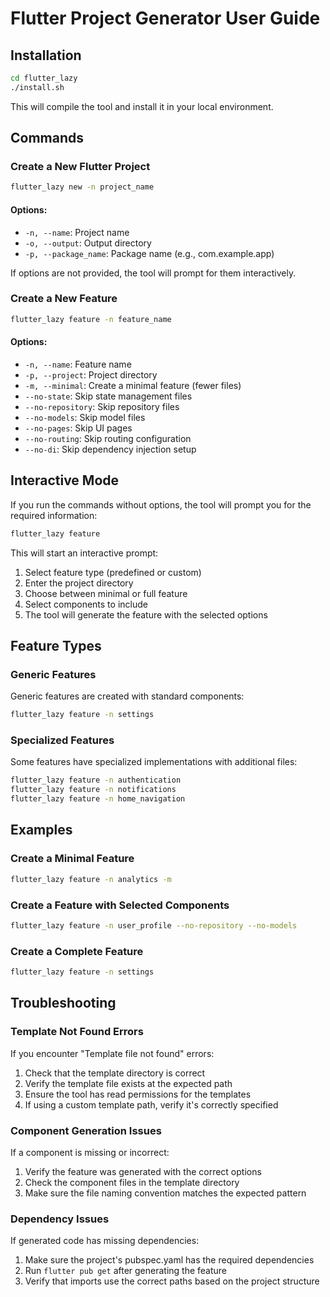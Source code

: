 # Flutter Project Generator User Guide

## Installation

```bash
cd flutter_lazy
./install.sh
```

This will compile the tool and install it in your local environment.

## Commands

### Create a New Flutter Project

```bash
flutter_lazy new -n project_name
```

#### Options:
- `-n, --name`: Project name
- `-o, --output`: Output directory
- `-p, --package_name`: Package name (e.g., com.example.app)

If options are not provided, the tool will prompt for them interactively.

### Create a New Feature

```bash
flutter_lazy feature -n feature_name
```

#### Options:
- `-n, --name`: Feature name
- `-p, --project`: Project directory
- `-m, --minimal`: Create a minimal feature (fewer files)
- `--no-state`: Skip state management files
- `--no-repository`: Skip repository files
- `--no-models`: Skip model files
- `--no-pages`: Skip UI pages
- `--no-routing`: Skip routing configuration
- `--no-di`: Skip dependency injection setup

## Interactive Mode

If you run the commands without options, the tool will prompt you for the required information:

```bash
flutter_lazy feature
```

This will start an interactive prompt:

1. Select feature type (predefined or custom)
2. Enter the project directory
3. Choose between minimal or full feature
4. Select components to include
5. The tool will generate the feature with the selected options

## Feature Types

### Generic Features

Generic features are created with standard components:

```bash
flutter_lazy feature -n settings
```

### Specialized Features

Some features have specialized implementations with additional files:

```bash
flutter_lazy feature -n authentication
flutter_lazy feature -n notifications
flutter_lazy feature -n home_navigation
```

## Examples

### Create a Minimal Feature

```bash
flutter_lazy feature -n analytics -m
```

### Create a Feature with Selected Components

```bash
flutter_lazy feature -n user_profile --no-repository --no-models
```

### Create a Complete Feature

```bash
flutter_lazy feature -n settings
```

## Troubleshooting

### Template Not Found Errors

If you encounter "Template file not found" errors:

1. Check that the template directory is correct
2. Verify the template file exists at the expected path
3. Ensure the tool has read permissions for the templates
4. If using a custom template path, verify it's correctly specified

### Component Generation Issues

If a component is missing or incorrect:

1. Verify the feature was generated with the correct options
2. Check the component files in the template directory
3. Make sure the file naming convention matches the expected pattern

### Dependency Issues

If generated code has missing dependencies:

1. Make sure the project's pubspec.yaml has the required dependencies
2. Run `flutter pub get` after generating the feature
3. Verify that imports use the correct paths based on the project structure
